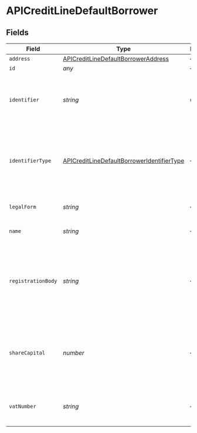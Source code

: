 # APICreditLineDefaultBorrower


## Fields

| Field                                                                                                           | Type                                                                                                            | Required                                                                                                        | Description                                                                                                     |
| --------------------------------------------------------------------------------------------------------------- | --------------------------------------------------------------------------------------------------------------- | --------------------------------------------------------------------------------------------------------------- | --------------------------------------------------------------------------------------------------------------- |
| `address`                                                                                                       | [APICreditLineDefaultBorrowerAddress](../../models/shared/apicreditlinedefaultborroweraddress.md)               | :heavy_minus_sign:                                                                                              | N/A                                                                                                             |
| `id`                                                                                                            | *any*                                                                                                           | :heavy_minus_sign:                                                                                              | N/A                                                                                                             |
| `identifier`                                                                                                    | *string*                                                                                                        | :heavy_check_mark:                                                                                              | Legal identifier of the business, such as its SIRET in France.                                                  |
| `identifierType`                                                                                                | [APICreditLineDefaultBorrowerIdentifierType](../../models/shared/apicreditlinedefaultborroweridentifiertype.md) | :heavy_minus_sign:                                                                                              | Type of legal business identifier of the business, such as the SIRET in France.                                 |
| `legalForm`                                                                                                     | *string*                                                                                                        | :heavy_minus_sign:                                                                                              | Legal form of the business.                                                                                     |
| `name`                                                                                                          | *string*                                                                                                        | :heavy_minus_sign:                                                                                              | Legal name of the business.                                                                                     |
| `registrationBody`                                                                                              | *string*                                                                                                        | :heavy_minus_sign:                                                                                              | Name of the national organization where the business is registered. For example the RCS of Paris in France      |
| `shareCapital`                                                                                                  | *number*                                                                                                        | :heavy_minus_sign:                                                                                              | The part of the capital of a company that comes from the issue of shares, in cents.                             |
| `vatNumber`                                                                                                     | *string*                                                                                                        | :heavy_minus_sign:                                                                                              | The VAT number of the business, if European                                                                     |